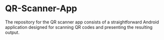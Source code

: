# QR-Scanner-App
The repository for the QR scanner app consists of a straightforward Android application designed for scanning QR codes and presenting the resulting output.
